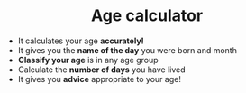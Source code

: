 <h1 align="center"> Age calculator </h1>

- It calculates your age **accurately!**
- It gives you the **name of the day** you were born and month
- **Classify your age** is in any age group
- Calculate the **number of days** you have lived
- It gives you **advice** appropriate to your age!
